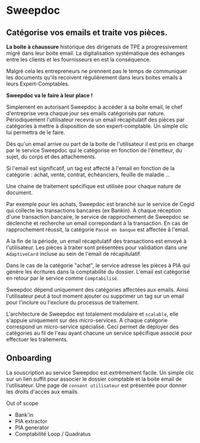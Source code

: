 Sweepdoc
=

Catégorise vos emails et traite vos pièces.
-

__La boite à chaussure__ historique des dirigenats de TPE a progressivement migré dans leur boite email.
La digitalisation systématique des échanges entre les clients et les fournisseurs en est la conséquence.   

Malgré cela les entrepreneurs ne prennent pas le temps de communiquer les documents qu'ils recoivent régulièrement dans leurs boites emails à leurs Expert-Comptables.

__Sweepdoc va le faire à leur place !__

Simplement en autorisant Sweepdoc à accéder à sa boite email, le chef d'entreprise vera chaque jour ses emails catégorisés par nature.
Périodiquement l'utilisateur recevra un email récapitulatif des pièces par catégories à mettre à disposition de son expert-comptable.
Un simple clic lui permettra de le faire.

Dès qu'un email arrive ou part de la boite de l'utilisateur il est pris en charge par le service Sweepdoc qui le catégorise en fonction de l'émetteur, du sujet, du corps et des attachements.

Si l'email est significatif, un tag est affecté à l'email en fonction de la catégorie : achat, vente, contrat, échéanciers, feuille de maladie ...

Une chaine de traitement spécifique est utilisée pour chaque nature de document.

Par exemple pour les achats, Sweepdoc est branché sur le service de Cegid qui collecte les transactions bancaires (ex Bankin).
A chaque réception d'une transaction bancaire, le service de rapprochement de Sweepdoc se déclenche et recherche un email correpondant à la transaction.
En cas de rapprochement réussit, la catégorie ```Passé en banque``` est affectée à l'email.

A la fin de la période, un email récapitulatif des transactions est envoyé à l'utilisateur.
Les pièces à traiter sont présentées pour validiation dans une ```AdaptiveCard``` incluse au sein de l'email de récapitulatif.

Dans le cas de la catégorie "achat", le service adresse les pièces à PIA qui génère les écritures dans la comptabilité du dossier.
L'email est catégorisé en retour par le service comme ```Comptabilisé```.

Sweepdoc dépend uniquement des catégories affectées aux emails.
Ainsi l'utilisateur peut à tout moment ajouter ou supprimer un tag sur un email pour l'inclure ou l'exclure du processus de traitement.

L'architecture de Sweepdoc est totalement modulaire et ```scalable```, elle s'appuie uniquement sur des micro-services.
A chaque catégorie correspond un micro-service spécialisé.
Ceci permet de déployer des catégories au fil de l'eau ayant chacune un service spécifique associé pour effectuer les traitements.

Onboarding
-

La souscription au service Sweepdoc est extrêmement facile.
Un simple clic sur un lien suffit pour associer le dossier comptable et la boite email de l'utilisateur.
Une page de ```consent utilisateur``` est présentée pour donner les droits d'accès aux emails.

Out of scope
- Bank'in
- PIA extractor
- PIA generator
- Comptabilité Loop / Quadratus
